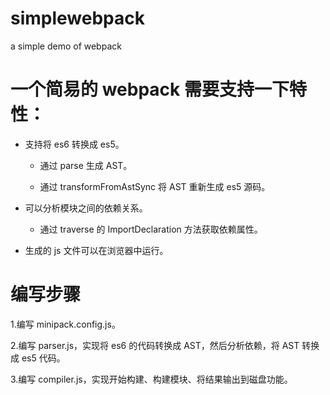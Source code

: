 # simplewebpack
a simple demo of webpack

# 一个简易的 webpack 需要支持一下特性：

- 支持将 es6 转换成 es5。

  - 通过 parse 生成 AST。

  - 通过 transformFromAstSync 将 AST 重新生成 es5 源码。


- 可以分析模块之间的依赖关系。

  - 通过 traverse 的 ImportDeclaration 方法获取依赖属性。


- 生成的 js 文件可以在浏览器中运行。

# 编写步骤

1.编写 minipack.config.js。

2.编写 parser.js，实现将 es6 的代码转换成 AST，然后分析依赖，将 AST 转换成 es5 代码。

3.编写 compiler.js，实现开始构建、构建模块、将结果输出到磁盘功能。
